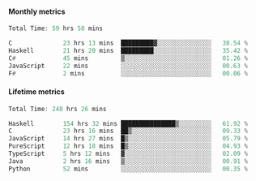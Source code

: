 #### Monthly metrics
<!--START_SECTION:wakamonthly-->

```asm
Total Time: 59 hrs 58 mins

C              23 hrs 13 mins  █████████▓░░░░░░░░░░░░░░░   38.54 %
Haskell        21 hrs 20 mins  █████████░░░░░░░░░░░░░░░░   35.42 %
C#             45 mins         ▒░░░░░░░░░░░░░░░░░░░░░░░░   01.26 %
JavaScript     22 mins         ░░░░░░░░░░░░░░░░░░░░░░░░░   00.63 %
F#             2 mins          ░░░░░░░░░░░░░░░░░░░░░░░░░   00.06 %
```

<!--END_SECTION:wakamonthly-->
#### Lifetime metrics
<!--START_SECTION:wakalifetime-->

```asm
Total Time: 248 hrs 26 mins

Haskell        154 hrs 32 mins ███████████████▒░░░░░░░░░   61.92 %
C              23 hrs 16 mins  ██▒░░░░░░░░░░░░░░░░░░░░░░   09.33 %
JavaScript     14 hrs 27 mins  █▒░░░░░░░░░░░░░░░░░░░░░░░   05.79 %
PureScript     12 hrs 18 mins  █▒░░░░░░░░░░░░░░░░░░░░░░░   04.93 %
TypeScript     5 hrs 12 mins   ▓░░░░░░░░░░░░░░░░░░░░░░░░   02.09 %
Java           2 hrs 16 mins   ▒░░░░░░░░░░░░░░░░░░░░░░░░   00.91 %
Python         52 mins         ░░░░░░░░░░░░░░░░░░░░░░░░░   00.35 %
```

<!--END_SECTION:wakalifetime-->
